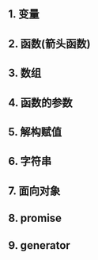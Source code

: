 ## 1. 变量

## 2. 函数(箭头函数)

## 3. 数组
## 4. 函数的参数
## 5. 解构赋值
## 6. 字符串
## 7. 面向对象
## 8. promise
## 9. generator

